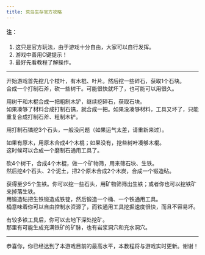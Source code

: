 ```yaml
---
title: 荒岛生存官方攻略
---
```


#### 注：

1. 这只是官方玩法，由于游戏十分自由，大家可以自行发挥。
1. 游戏中善用C键提示！
1. 最好先看教程了解操作。

------

开始游戏首先挖几个枝叶，有木棍、叶片。然后挖一些碎石，获取1个石块。  
合成一个打制石斧，砍一些树干。可能很快就坏了，也可能可以用很久。

用树干和木棍合成一把粗制木铲，继续挖碎石，获取石块。  
如果凑够了材料合成打制石镐，就合成一把。如果没凑够材料，工具又坏了，只能重复合成打制石斧、粗制木铲。

用打制石镐挖3个石头，一般没问题（如果运气太差，请重新来过）。

如果有原木，用原木合成4个木棍；如果没有，挖些树叶凑够木棍。  
这时候可以合成一个磨制石通用工具了。

砍4个树干，合成4个木棍，做一个矿物筛，用来筛石块、生铁。  
然后挖4个石头、2个泥土，把2个原木合成2个木炭，合成一个锻造砧。

获得至少5个生铁。你可以挖一些石头，用矿物筛筛出生铁；或者你也可以挖铁矿来掉落生铁。  
用锻造砧把生铁锻造成铁锭，然后锻造一个桶、一个铁通用工具。  
桶意味着你可以自由控制水资源了，而铁通用工具挖掘速度很快，而且不容易坏。

有较多铁工具后，你可以去地下深处挖矿。  
那里有可能生成充满铁矿的矿脉，也有岩浆洞穴和充水洞穴。

------

恭喜你，你已经达到了本游戏目前的最高水平，本教程将与游戏实时更新。谢谢！